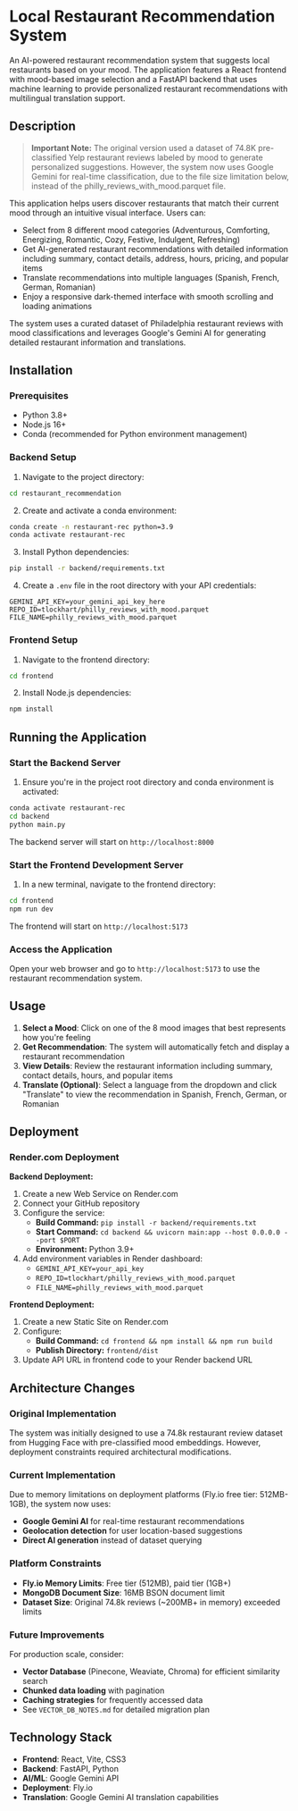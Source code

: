 # Local Restaurant Recommendation System

An AI-powered restaurant recommendation system that suggests local restaurants based on your mood. The application features a React frontend with mood-based image selection and a FastAPI backend that uses machine learning to provide personalized restaurant recommendations with multilingual translation support.

## Description

> **Important Note:** The original version used a dataset of 74.8K pre-classified Yelp restaurant reviews labeled by mood to generate personalized suggestions. However, the system now uses Google Gemini for real-time classification, due to the file size limitation below, instead of the philly_reviews_with_mood.parquet file.

This application helps users discover restaurants that match their current mood through an intuitive visual interface. Users can:

- Select from 8 different mood categories (Adventurous, Comforting, Energizing, Romantic, Cozy, Festive, Indulgent, Refreshing)
- Get AI-generated restaurant recommendations with detailed information including summary, contact details, address, hours, pricing, and popular items
- Translate recommendations into multiple languages (Spanish, French, German, Romanian)
- Enjoy a responsive dark-themed interface with smooth scrolling and loading animations

The system uses a curated dataset of Philadelphia restaurant reviews with mood classifications and leverages Google's Gemini AI for generating detailed restaurant information and translations.

## Installation

### Prerequisites
- Python 3.8+
- Node.js 16+
- Conda (recommended for Python environment management)

### Backend Setup

1. Navigate to the project directory:
```bash
cd restaurant_recommendation
```

2. Create and activate a conda environment:
```bash
conda create -n restaurant-rec python=3.9
conda activate restaurant-rec
```

3. Install Python dependencies:
```bash
pip install -r backend/requirements.txt
```

4. Create a `.env` file in the root directory with your API credentials:
```
GEMINI_API_KEY=your_gemini_api_key_here
REPO_ID=tlockhart/philly_reviews_with_mood.parquet
FILE_NAME=philly_reviews_with_mood.parquet
```

### Frontend Setup

1. Navigate to the frontend directory:
```bash
cd frontend
```

2. Install Node.js dependencies:
```bash
npm install
```

## Running the Application

### Start the Backend Server

1. Ensure you're in the project root directory and conda environment is activated:
```bash
conda activate restaurant-rec
cd backend
python main.py
```

The backend server will start on `http://localhost:8000`

### Start the Frontend Development Server

1. In a new terminal, navigate to the frontend directory:
```bash
cd frontend
npm run dev
```

The frontend will start on `http://localhost:5173`

### Access the Application

Open your web browser and go to `http://localhost:5173` to use the restaurant recommendation system.

## Usage

1. **Select a Mood**: Click on one of the 8 mood images that best represents how you're feeling
2. **Get Recommendation**: The system will automatically fetch and display a restaurant recommendation
3. **View Details**: Review the restaurant information including summary, contact details, hours, and popular items
4. **Translate (Optional)**: Select a language from the dropdown and click "Translate" to view the recommendation in Spanish, French, German, or Romanian

## Deployment

### Render.com Deployment

**Backend Deployment:**
1. Create a new Web Service on Render.com
2. Connect your GitHub repository
3. Configure the service:
   - **Build Command:** `pip install -r backend/requirements.txt`
   - **Start Command:** `cd backend && uvicorn main:app --host 0.0.0.0 --port $PORT`
   - **Environment:** Python 3.9+
4. Add environment variables in Render dashboard:
   - `GEMINI_API_KEY=your_api_key`
   - `REPO_ID=tlockhart/philly_reviews_with_mood.parquet`
   - `FILE_NAME=philly_reviews_with_mood.parquet`

**Frontend Deployment:**
1. Create a new Static Site on Render.com
2. Configure:
   - **Build Command:** `cd frontend && npm install && npm run build`
   - **Publish Directory:** `frontend/dist`
3. Update API URL in frontend code to your Render backend URL

## Architecture Changes

### Original Implementation
The system was initially designed to use a 74.8k restaurant review dataset from Hugging Face with pre-classified mood embeddings. However, deployment constraints required architectural modifications.

### Current Implementation
Due to memory limitations on deployment platforms (Fly.io free tier: 512MB-1GB), the system now uses:
- **Google Gemini AI** for real-time restaurant recommendations
- **Geolocation detection** for user location-based suggestions
- **Direct AI generation** instead of dataset querying

### Platform Constraints
- **Fly.io Memory Limits**: Free tier (512MB), paid tier (1GB+)
- **MongoDB Document Size**: 16MB BSON document limit
- **Dataset Size**: Original 74.8k reviews (~200MB+ in memory) exceeded limits

### Future Improvements
For production scale, consider:
- **Vector Database** (Pinecone, Weaviate, Chroma) for efficient similarity search
- **Chunked data loading** with pagination
- **Caching strategies** for frequently accessed data
- See `VECTOR_DB_NOTES.md` for detailed migration plan

## Technology Stack

- **Frontend**: React, Vite, CSS3
- **Backend**: FastAPI, Python
- **AI/ML**: Google Gemini API
- **Deployment**: Fly.io
- **Translation**: Google Gemini AI translation capabilities